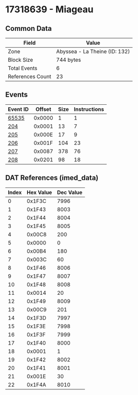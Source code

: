 # 17318639 - Miageau

## Common Data

| Field            | Value                         |
|------------------|-------------------------------|
| Zone             | Abyssea - La Theine (ID: 132) |
| Block Size       | 744 bytes                     |
| Total Events     | 6                             |
| References Count | 23                            |

## Events

| Event ID            | Offset   |   Size |   Instructions |
|---------------------|----------|--------|----------------|
| [65535](./65535.md) | 0x0000   |      1 |              1 |
| [204](./204.md)     | 0x0001   |     13 |              7 |
| [205](./205.md)     | 0x000E   |     17 |              9 |
| [206](./206.md)     | 0x001F   |    104 |             23 |
| [207](./207.md)     | 0x0087   |    378 |             76 |
| [208](./208.md)     | 0x0201   |     98 |             18 |

## DAT References (imed_data)

|   Index | Hex Value   |   Dec Value |
|---------|-------------|-------------|
|       0 | 0x1F3C      |        7996 |
|       1 | 0x1F43      |        8003 |
|       2 | 0x1F44      |        8004 |
|       3 | 0x1F45      |        8005 |
|       4 | 0x00C8      |         200 |
|       5 | 0x0000      |           0 |
|       6 | 0x00B4      |         180 |
|       7 | 0x003C      |          60 |
|       8 | 0x1F46      |        8006 |
|       9 | 0x1F47      |        8007 |
|      10 | 0x1F48      |        8008 |
|      11 | 0x0014      |          20 |
|      12 | 0x1F49      |        8009 |
|      13 | 0x00C9      |         201 |
|      14 | 0x1F3D      |        7997 |
|      15 | 0x1F3E      |        7998 |
|      16 | 0x1F3F      |        7999 |
|      17 | 0x1F40      |        8000 |
|      18 | 0x0001      |           1 |
|      19 | 0x1F42      |        8002 |
|      20 | 0x1F41      |        8001 |
|      21 | 0x001E      |          30 |
|      22 | 0x1F4A      |        8010 |
